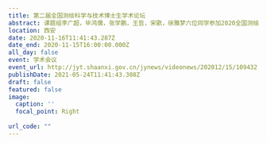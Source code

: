 ```yaml
---
title: 第二届全国测绘科学与技术博士生学术论坛
abstract: 课题组李广超，毕鸿儒，张学鹏，王哲，宋歌，徐雅梦六位同学参加2020全国测绘科学与技术博士生学术论坛
location: 西安
date: 2020-11-16T11:41:43.287Z
date_end: 2020-11-15T16:00:00.000Z
all_day: false
event: 学术会议
event_url: http://jyt.shaanxi.gov.cn/jynews/videonews/202012/15/109432.html?moduleid=23&action=category
publishDate: 2021-05-24T11:41:43.308Z
draft: false
featured: false
image:
  caption: ''
  focal_point: Right
  
url_code: ""
---
```

